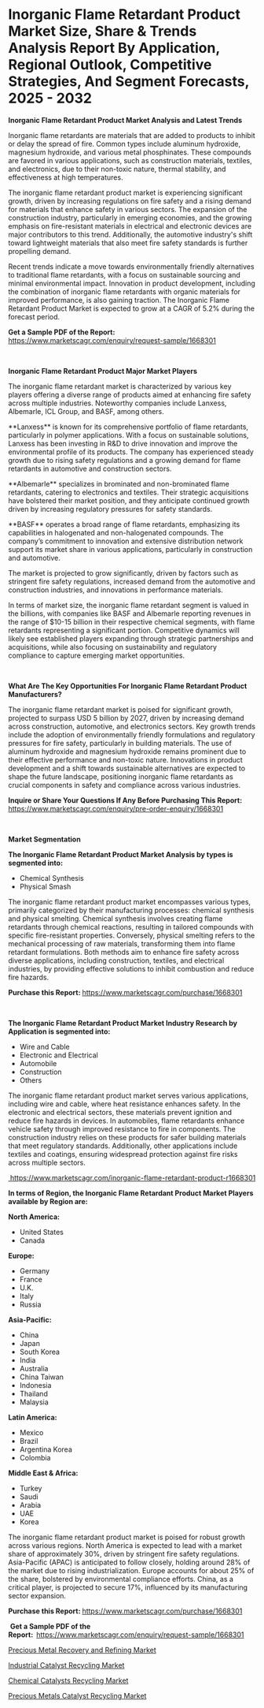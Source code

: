 <p><h1>Inorganic Flame Retardant Product Market Size, Share & Trends Analysis Report By Application, Regional Outlook, Competitive Strategies, And Segment Forecasts, 2025 - 2032</h1></p><p><strong>Inorganic Flame Retardant Product Market Analysis and Latest Trends</strong></p>
<p><p>Inorganic flame retardants are materials that are added to products to inhibit or delay the spread of fire. Common types include aluminum hydroxide, magnesium hydroxide, and various metal phosphinates. These compounds are favored in various applications, such as construction materials, textiles, and electronics, due to their non-toxic nature, thermal stability, and effectiveness at high temperatures.</p><p>The inorganic flame retardant product market is experiencing significant growth, driven by increasing regulations on fire safety and a rising demand for materials that enhance safety in various sectors. The expansion of the construction industry, particularly in emerging economies, and the growing emphasis on fire-resistant materials in electrical and electronic devices are major contributors to this trend. Additionally, the automotive industry's shift toward lightweight materials that also meet fire safety standards is further propelling demand.</p><p>Recent trends indicate a move towards environmentally friendly alternatives to traditional flame retardants, with a focus on sustainable sourcing and minimal environmental impact. Innovation in product development, including the combination of inorganic flame retardants with organic materials for improved performance, is also gaining traction. The Inorganic Flame Retardant Product Market is expected to grow at a CAGR of 5.2% during the forecast period.</p></p>
<p><strong>Get a Sample PDF of the Report:&nbsp;</strong> <a href="https://www.marketscagr.com/enquiry/request-sample/1668301?utm_campaign=1868&utm_medium=2&utm_source=Github&utm_content=ia&utm_term=08032025&utm_id=inorganic-flame-retardant-product">https://www.marketscagr.com/enquiry/request-sample/1668301</a></p>
<p>&nbsp;</p>
<p><strong>Inorganic Flame Retardant Product Major Market Players</strong></p>
<p><p>The inorganic flame retardant market is characterized by various key players offering a diverse range of products aimed at enhancing fire safety across multiple industries. Noteworthy companies include Lanxess, Albemarle, ICL Group, and BASF, among others.</p><p>**Lanxess** is known for its comprehensive portfolio of flame retardants, particularly in polymer applications. With a focus on sustainable solutions, Lanxess has been investing in R&D to drive innovation and improve the environmental profile of its products. The company has experienced steady growth due to rising safety regulations and a growing demand for flame retardants in automotive and construction sectors.</p><p>**Albemarle** specializes in brominated and non-brominated flame retardants, catering to electronics and textiles. Their strategic acquisitions have bolstered their market position, and they anticipate continued growth driven by increasing regulatory pressures for safety standards.</p><p>**BASF** operates a broad range of flame retardants, emphasizing its capabilities in halogenated and non-halogenated compounds. The company’s commitment to innovation and extensive distribution network support its market share in various applications, particularly in construction and automotive.</p><p>The market is projected to grow significantly, driven by factors such as stringent fire safety regulations, increased demand from the automotive and construction industries, and innovations in performance materials. </p><p>In terms of market size, the inorganic flame retardant segment is valued in the billions, with companies like BASF and Albemarle reporting revenues in the range of $10-15 billion in their respective chemical segments, with flame retardants representing a significant portion. Competitive dynamics will likely see established players expanding through strategic partnerships and acquisitions, while also focusing on sustainability and regulatory compliance to capture emerging market opportunities.</p></p>
<p>&nbsp;</p>
<p><strong>What Are The Key Opportunities For Inorganic Flame Retardant Product Manufacturers?</strong></p>
<p><p>The inorganic flame retardant market is poised for significant growth, projected to surpass USD 5 billion by 2027, driven by increasing demand across construction, automotive, and electronics sectors. Key growth trends include the adoption of environmentally friendly formulations and regulatory pressures for fire safety, particularly in building materials. The use of aluminum hydroxide and magnesium hydroxide remains prominent due to their effective performance and non-toxic nature. Innovations in product development and a shift towards sustainable alternatives are expected to shape the future landscape, positioning inorganic flame retardants as crucial components in safety and compliance across various industries.</p></p>
<p><strong>Inquire or Share Your Questions If Any Before Purchasing This Report:</strong> <a href="https://www.marketscagr.com/enquiry/pre-order-enquiry/1668301?utm_campaign=1868&utm_medium=2&utm_source=Github&utm_content=ia&utm_term=08032025&utm_id=inorganic-flame-retardant-product">https://www.marketscagr.com/enquiry/pre-order-enquiry/1668301</a></p>
<p>&nbsp;</p>
<p><strong>Market Segmentation</strong></p>
<p><strong>The Inorganic Flame Retardant Product Market Analysis by types is segmented into:</strong></p>
<p><ul><li>Chemical Synthesis</li><li>Physical Smash</li></ul></p>
<p><p>The inorganic flame retardant product market encompasses various types, primarily categorized by their manufacturing processes: chemical synthesis and physical smelting. Chemical synthesis involves creating flame retardants through chemical reactions, resulting in tailored compounds with specific fire-resistant properties. Conversely, physical smelting refers to the mechanical processing of raw materials, transforming them into flame retardant formulations. Both methods aim to enhance fire safety across diverse applications, including construction, textiles, and electrical industries, by providing effective solutions to inhibit combustion and reduce fire hazards.</p></p>
<p><strong>Purchase this Report:&nbsp;</strong><a href="https://www.marketscagr.com/purchase/1668301?utm_campaign=1868&utm_medium=2&utm_source=Github&utm_content=ia&utm_term=08032025&utm_id=inorganic-flame-retardant-product">https://www.marketscagr.com/purchase/1668301</a></p>
<p>&nbsp;</p>
<p><strong>The Inorganic Flame Retardant Product Market Industry Research by Application is segmented into:</strong></p>
<p><ul><li>Wire and Cable</li><li>Electronic and Electrical</li><li>Automobile</li><li>Construction</li><li>Others</li></ul></p>
<p><p>The inorganic flame retardant product market serves various applications, including wire and cable, where heat resistance enhances safety. In the electronic and electrical sectors, these materials prevent ignition and reduce fire hazards in devices. In automobiles, flame retardants enhance vehicle safety through improved resistance to fire in components. The construction industry relies on these products for safer building materials that meet regulatory standards. Additionally, other applications include textiles and coatings, ensuring widespread protection against fire risks across multiple sectors.</p></p>
<p><a href="https://www.marketscagr.com/inorganic-flame-retardant-product-r1668301?utm_campaign=1868&utm_medium=2&utm_source=Github&utm_content=ia&utm_term=08032025&utm_id=inorganic-flame-retardant-product">&nbsp;https://www.marketscagr.com/inorganic-flame-retardant-product-r1668301</a></p>
<p><strong>In terms of Region, the Inorganic Flame Retardant Product Market Players available by Region are:</strong></p>
<p>
    <p> <strong> North America: </strong>
        <ul>
            <li>United States</li>
            <li>Canada</li>
        </ul>
        </p> 
    <p> <strong> Europe: </strong>
        <ul>
            <li>Germany</li>
            <li>France</li>
            <li>U.K.</li>
            <li>Italy</li>
            <li>Russia</li>
        </ul>
        </p> 
    <p> <strong> Asia-Pacific: </strong>
        <ul>
            <li>China</li>
            <li>Japan</li>
            <li>South Korea</li>
            <li>India</li>
            <li>Australia</li>
            <li>China Taiwan</li>
            <li>Indonesia</li>
            <li>Thailand</li>
            <li>Malaysia</li>
        </ul>
        </p> 
    <p> <strong> Latin America: </strong>
        <ul>
            <li>Mexico</li>
            <li>Brazil</li>
            <li>Argentina Korea</li>
            <li>Colombia</li>
        </ul>
        </p> 
    <p> <strong> Middle East & Africa: </strong>
        <ul>
            <li>Turkey</li>
            <li>Saudi</li>
            <li>Arabia</li>
            <li>UAE</li>
            <li>Korea</li>
        </ul>
    </p>
    </p>
<p><p>The inorganic flame retardant product market is poised for robust growth across various regions. North America is expected to lead with a market share of approximately 30%, driven by stringent fire safety regulations. Asia-Pacific (APAC) is anticipated to follow closely, holding around 28% of the market due to rising industrialization. Europe accounts for about 25% of the share, bolstered by environmental compliance efforts. China, as a critical player, is projected to secure 17%, influenced by its manufacturing sector expansion.</p></p>
<p><strong>Purchase this Report: </strong><a href="https://www.marketscagr.com/purchase/1668301?utm_campaign=1868&utm_medium=2&utm_source=Github&utm_content=ia&utm_term=08032025&utm_id=inorganic-flame-retardant-product">https://www.marketscagr.com/purchase/1668301</a></p>
<p>&nbsp;<strong>Get a Sample PDF of the Report:&nbsp;&nbsp;</strong><a href="https://www.marketscagr.com/enquiry/request-sample/1668301?utm_campaign=1868&utm_medium=2&utm_source=Github&utm_content=ia&utm_term=08032025&utm_id=inorganic-flame-retardant-product">https://www.marketscagr.com/enquiry/request-sample/1668301</a></p>
<p><strong></strong></p>
<p><p><a href="https://github.com/dagnewopus/Market-Research-Report-List-1/blob/main/precious-metal-recovery-and-refining-market.md?utm_campaign=1868&utm_medium=2&utm_source=Github&utm_content=ia&utm_term=08032025&utm_id=inorganic-flame-retardant-product">Precious Metal Recovery and Refining Market</a></p><p><a href="https://github.com/RickHolmes3/Market-Research-Report-List-7/blob/main/industrial-catalyst-recycling-market.md?utm_campaign=1868&utm_medium=2&utm_source=Github&utm_content=ia&utm_term=08032025&utm_id=inorganic-flame-retardant-product">Industrial Catalyst Recycling Market</a></p><p><a href="https://github.com/nyanikumchu/Market-Research-Report-List-1/blob/main/chemical-catalysts-recycling-market.md?utm_campaign=1868&utm_medium=2&utm_source=Github&utm_content=ia&utm_term=08032025&utm_id=inorganic-flame-retardant-product">Chemical Catalysts Recycling Market</a></p><p><a href="https://github.com/suebabuhai/Market-Research-Report-List-1/blob/main/precious-metals-catalyst-recycling-market.md?utm_campaign=1868&utm_medium=2&utm_source=Github&utm_content=ia&utm_term=08032025&utm_id=inorganic-flame-retardant-product">Precious Metals Catalyst Recycling Market</a></p></p>